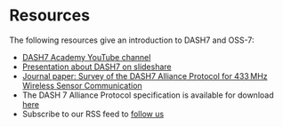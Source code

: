 # Resources

The following resources give an introduction to DASH7 and OSS-7:

+ [DASH7 Academy YouTube channel](https://www.youtube.com/channel/UCPUBPUQ-RPhY_FcYJRaCkig)
+ [Presentation about DASH7 on slideshare](http://www.slideshare.net/MaartenWeyn1/dash7-alliance-protocol-technical-presentation)
+ [Journal paper: Survey of the DASH7 Alliance Protocol for 433 MHz Wireless Sensor Communication](http://www.hindawi.com/journals/ijdsn/2013/870430/)
+ The DASH 7 Alliance Protocol specification is available for download [here](http://www.dash7.org/specifications)
+ Subscribe to our RSS feed to [follow us](./feeds/all.atom.xml)